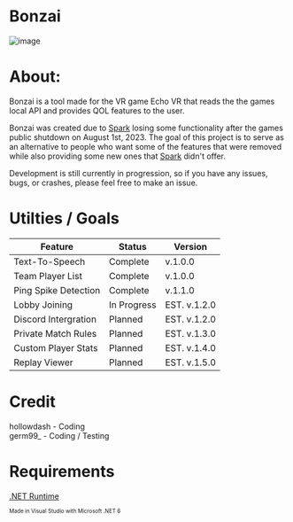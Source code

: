 # Bonzai
![image](https://github.com/user-attachments/assets/db261905-06e7-4d2d-9386-05e8df287bdf)


# About:
Bonzai is a tool made for the VR game Echo VR that reads the the games local API and provides QOL features to the user.<br>

Bonzai was created due to [Spark](https://github.com/NtsFranz/Spark) losing some functionality after the games public shutdown on August 1st, 2023. The goal of this project is to serve as an alternative to people who want some of the features that were removed while also providing some new ones that [Spark](https://github.com/NtsFranz/Spark) didn't offer.

Development is still currently in progression, so if you have any issues, bugs, or crashes, please feel free to make an issue.

# Utilties / Goals

| Feature | Status | Version |
|---|---|---|
| Text-To-Speech | Complete | v.1.0.0 |
| Team Player List | Complete | v.1.0.0 |
| Ping Spike Detection | Complete | v.1.1.0 |
| Lobby Joining | In Progress | EST. v.1.2.0 |
| Discord Intergration | Planned | EST. v.1.2.0 |
| Private Match Rules | Planned | EST. v.1.3.0 |
| Custom Player Stats | Planned | EST. v.1.4.0 |
| Replay Viewer | Planned | EST. v.1.5.0 |


# Credit
hollowdash - Coding<br/>
germ99_ - Coding / Testing<br/>

# Requirements
[.NET Runtime](https://dotnet.microsoft.com/en-us/download/dotnet/6.0)

<sup><sub>Made in Visual Studio with Microsoft .NET 6</sub></sup>
